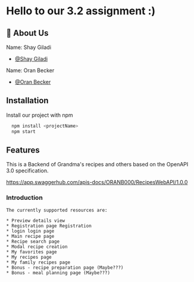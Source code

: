 # Hello to our 3.2 assignment :)


## 🚀 About Us
Name: Shay Giladi
- [@Shay Giladi](https://github.com/trickdeath0)

Name: Oran Becker
- [@Oran Becker](https://github.com/OranBe)



## Installation

Install our project with npm

```bash
  npm install <projectName>
  npm start
```


## Features

This is a Backend of Grandma's recipes and others based on the OpenAPI 3.0 specification.

https://app.swaggerhub.com/apis-docs/ORANB000/RecipesWebAPI/1.0.0
  
  ### Introduction
    The currently supported resources are:

    * Preview details view
    * Registration page Registration
    * login login page
    * Main recipe page
    * Recipe search page
    * Modal recipe creation
    * My favorites page
    * My recipes page
    * My family recipes page
    * Bonus - recipe preparation page (Maybe???)
    * Bonus - meal planning page (Maybe???)
